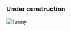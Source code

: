 ### Under construction

![funny](https://user-images.githubusercontent.com/56736430/173908334-be755aa7-bf80-45da-a506-a3899557f65a.gif)


<!--
**ColeHorvat/ColeHorvat** is a ✨ _special_ ✨ repository because its `README.md` (this file) appears on your GitHub profile.

Here are some ideas to get you started:

- 🔭 I’m currently working on ...
- 🌱 I’m currently learning ...
- 👯 I’m looking to collaborate on ...
- 🤔 I’m looking for help with ...
- 💬 Ask me about ...
- 📫 How to reach me: ...
- 😄 Pronouns: ...
- ⚡ Fun fact: ...
-->
